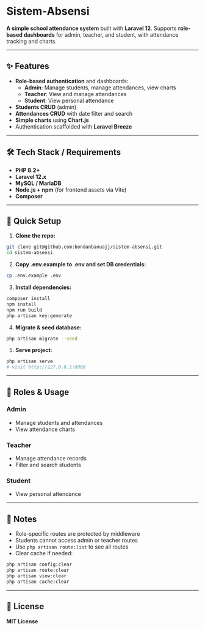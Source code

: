 # Sistem-Absensi

**A simple school attendance system** built with **Laravel 12**. Supports **role-based dashboards** for admin, teacher, and student, with attendance tracking and charts.

---

## ✨ Features

- **Role-based authentication** and dashboards:
  - **Admin**: Manage students, manage attendances, view charts
  - **Teacher**: View and manage attendances  
  - **Student**: View personal attendance
- **Students CRUD** (admin)
- **Attendances CRUD** with date filter and search
- **Simple charts** using **Chart.js**
- Authentication scaffolded with **Laravel Breeze**

---

## 🛠 Tech Stack / Requirements

- **PHP 8.2+**
- **Laravel 12.x**
- **MySQL / MariaDB**
- **Node.js + npm** (for frontend assets via Vite)
- **Composer**

---

## 🚀 Quick Setup

1. **Clone the repo:**
```bash
git clone git@github.com:bondanbanuajj/sistem-absensi.git
cd sistem-absensi
```

2. **Copy .env.example to .env and set DB credentials:**
```bash
cp .env.example .env
```

3. **Install dependencies:**
```bash
composer install
npm install
npm run build
php artisan key:generate
```

4. **Migrate & seed database:**
```bash
php artisan migrate --seed
```

5. **Serve project:**
```bash
php artisan serve
# visit http://127.0.0.1:8000
```

---

## 👥 Roles & Usage

### **Admin**
- Manage students and attendances
- View attendance charts

### **Teacher** 
- Manage attendance records
- Filter and search students

### **Student**
- View personal attendance

---

## 📝 Notes

- Role-specific routes are protected by middleware
- Students cannot access admin or teacher routes
- Use `php artisan route:list` to see all routes
- Clear cache if needed:
```bash
php artisan config:clear
php artisan route:clear  
php artisan view:clear
php artisan cache:clear
```

---

## 📄 License

**MIT License**
